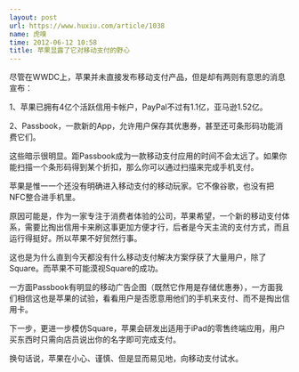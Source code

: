 ```yaml
---
layout: post
url: https://www.huxiu.com/article/1038
name: 虎嗅
time: 2012-06-12 10:58
title: 苹果显露了它对移动支付的野心
---
```

尽管在WWDC上，苹果并未直接发布移动支付产品，但是却有两则有意思的消息宣布：

1、苹果已拥有4亿个活跃信用卡帐户，PayPal不过有1.1亿，亚马逊1.52亿。

2、Passbook，一款新的App，允许用户保存其优惠券，甚至还可条形码功能消费它们。

这些暗示很明显。距Passbook成为一款移动支付应用的时间不会太远了。如果你能扫描一个条形码得到某个折扣，那么你可以通过扫描来完成手机支付。

苹果是惟一一个还没有明确进入移动支付的移动玩家。它不像谷歌，也没有把NFC整合进手机里。

原因可能是，作为一家专注于消费者体验的公司，苹果希望，一个新的移动支付体系，需要比掏出信用卡来刷这事更加方便才行，后者是今天主流的支付方式，而且运行得挺好。所以苹果不好贸然行事。

这也是为什么直到今天都没有什么移动支付解决方案俘获了大量用户，除了Square。而苹果不可能漠视Square的成功。

一方面Passbook有明显的移动广告企图（既然它作用是存储优惠券），一方面我们相信这也是苹果的试验，看看用户是否愿意用他们的手机来支付、而不是掏出信用卡。

下一步，更进一步模仿Square，苹果会研发出适用于iPad的零售终端应用，用户买东西时只需向店员说出你的名字即可完成支付。

换句话说，苹果在小心、谨慎、但是显而易见地，向移动支付试水。

